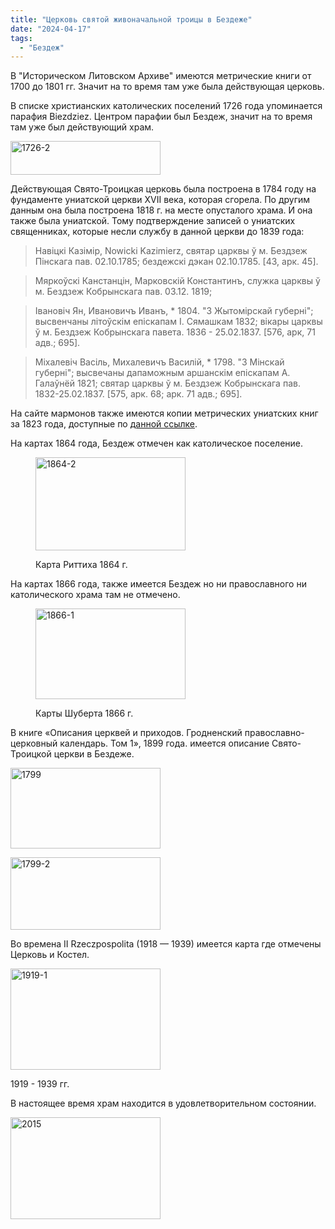 ```yaml
---
title: "Церковь святой живоначальной троицы в Бездеже"
date: "2024-04-17"
tags: 
  - "Бездеж"
---
```


В "Историческом Литовском Архиве" имеются метрические книги от 1700 до 1801 гг. Значит на то время там уже была действующая церковь.

В списке христианских католических поселений 1726 года упоминается парафия Biezdziez. Центром парафии был Бездеж, значит на то время там уже был действующий храм.

<a data-flickr-embed="true" href="https://www.flickr.com/photos/98644112@N04/53659719601/in/dateposted-public/" title="1726-2"><img src="https://live.staticflickr.com/65535/53659719601_c49f437449_m.jpg" width="240" height="54" alt="1726-2"/></a><script async src="//embedr.flickr.com/assets/client-code.js" charset="utf-8"></script>

Действующая Свято-Троицкая церковь была построена в 1784 году на фундаменте униатской церкви XVII века, которая сгорела. По другим данным она была построена 1818 г. на месте опусталого храма. И она также была униатской. Тому подтверждение записей о униатских священниках, которые несли службу в данной церкви до 1839 года:

> Навiцкi Казiмiр, Nowicki Kazimierz, святар царквы ў м. Бездзеж Пiнскага пав. 02.10.1785; бездежскi дэкан 02.10.1785. \[43, арк. 45\].

> Мяркоўскi Канстанцiн, Марковскiй Константинъ, служка царквы ў м. Бездзеж Кобрынскага пав. 03.12. 1819;

> Iвановiч Ян, Ивановичъ Иванъ, \* 1804. "З Жытомiрскай губернi"; высвенчаны лiтоўскiм епiскапам I. Сямашкам 1832; вiкары царквы ў м. Бездзеж Кобрынскага павета. 1836 - 25.02.1837. \[576, арк, 71 адв.; 695\].

> Мiхалевiч Васiль, Михалевичъ Василiй, \* 1798. "З Мiнскай губернi"; высвечаны дапаможным аршанскiм епiскапам А. Галаўнёй 1821; святар царквы ў м. Бездзеж Кобрынскага пав. 1832-25.02.1837. \[575, арк. 68; арк. 71 адв.; 695\].

На сайте мармонов также имеются копии метрических униатских книг за 1823 года, доступные по [данной ссылке](https://www.familysearch.org/search/catalog/1124098?availability=Family%20History%20Library).

На картах 1864 года, Бездеж отмечен как католическое поселение.

<figure>

<a data-flickr-embed="true" href="https://www.flickr.com/photos/98644112@N04/53659719846/in/dateposted-public/" title="1864-2"><img src="https://live.staticflickr.com/65535/53659719846_715a72e18f_m.jpg" width="240" height="149" alt="1864-2"/></a><script async src="//embedr.flickr.com/assets/client-code.js" charset="utf-8"></script>

<figcaption>

Карта Риттиха 1864 г.

</figcaption>

</figure>

На картах 1866 года, также имеется Бездеж но ни православного ни католического храма там не отмечено.

<figure>

<a data-flickr-embed="true" href="https://www.flickr.com/photos/98644112@N04/53659947658/in/dateposted-public/" title="1866-1"><img src="https://live.staticflickr.com/65535/53659947658_1c6a8c1472_m.jpg" width="240" height="145" alt="1866-1"/></a><script async src="//embedr.flickr.com/assets/client-code.js" charset="utf-8"></script>

<figcaption>

Карты Шуберта 1866 г.

</figcaption>

</figure>

В книге «Описания церквей и приходов. Гродненский православно-церковный календарь. Том 1», 1899 года. имеется описание Свято-Троицкой церкви в Бездеже.

<a data-flickr-embed="true" href="https://www.flickr.com/photos/98644112@N04/53660081159/in/dateposted-public/" title="1799"><img src="https://live.staticflickr.com/65535/53660081159_dc36c18560_m.jpg" width="240" height="129" alt="1799"/></a><script async src="//embedr.flickr.com/assets/client-code.js" charset="utf-8"></script>

<a data-flickr-embed="true" href="https://www.flickr.com/photos/98644112@N04/53660190525/in/dateposted-public/" title="1799-2"><img src="https://live.staticflickr.com/65535/53660190525_7b09572a58_m.jpg" width="240" height="116" alt="1799-2"/></a><script async src="//embedr.flickr.com/assets/client-code.js" charset="utf-8"></script>

Во времена II Rzeczpospolita (1918 — 1939) имеется карта где отмечены Церковь и Костел.

<a data-flickr-embed="true" href="https://www.flickr.com/photos/98644112@N04/53659720526/in/dateposted-public/" title="1919-1"><img src="https://live.staticflickr.com/65535/53659720526_5514321fb5_m.jpg" width="240" height="162" alt="1919-1"/></a><script async src="//embedr.flickr.com/assets/client-code.js" charset="utf-8"></script>

1919 - 1939 гг.

В настоящее время храм находится в удовлетворительном состоянии.

<a data-flickr-embed="true" href="https://www.flickr.com/photos/98644112@N04/53660081489/in/dateposted-public/" title="2015"><img src="https://live.staticflickr.com/65535/53660081489_fe58bbb3cc_m.jpg" width="240" height="163" alt="2015"/></a><script async src="//embedr.flickr.com/assets/client-code.js" charset="utf-8"></script>
